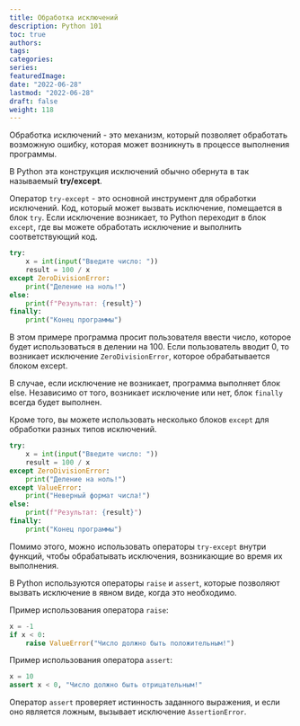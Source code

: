 ```yaml
---
title: Обработка исключений
description: Python 101
toc: true
authors:
tags:
categories:
series: 
featuredImage:
date: "2022-06-28"
lastmod: "2022-06-28"
draft: false
weight: 118
---
```


Обработка исключений - это механизм, который позволяет обработать возможную ошибку, которая может возникнуть в процессе выполнения программы.

В Python эта конструкция исключений обычно обернута в так называемый **try/except**. 

Оператор `try-except` - это основной инструмент для обработки исключений. Код, который может вызвать исключение, помещается в блок `try`. Если исключение возникает, то Python переходит в блок `except`, где вы можете обработать исключение и выполнить соответствующий код.

```python
try:
    x = int(input("Введите число: "))
    result = 100 / x
except ZeroDivisionError:
    print("Деление на ноль!")
else:
    print(f"Результат: {result}")
finally:
    print("Конец программы")
```

В этом примере программа просит пользователя ввести число, которое будет использоваться в делении на 100. Если пользователь вводит 0, то возникает исключение `ZeroDivisionError`, которое обрабатывается блоком except. 

В случае, если исключение не возникает, программа выполняет блок else. Независимо от того, возникает исключение или нет, блок `finally` всегда будет выполнен.

Кроме того, вы можете использовать несколько блоков `except` для обработки разных типов исключений.

```python
try:
    x = int(input("Введите число: "))
    result = 100 / x
except ZeroDivisionError:
    print("Деление на ноль!")
except ValueError:
    print("Неверный формат числа!")
else:
    print(f"Результат: {result}")
finally:
    print("Конец программы")
```

Помимо этого, можно использовать операторы `try-except` внутри функций, чтобы обрабатывать исключения, возникающие во время их выполнения.

В Python используются операторы `raise` и `assert`, которые позволяют вызвать исключение в явном виде, когда это необходимо.

Пример использования оператора `raise`:

```python
x = -1
if x < 0:
    raise ValueError("Число должно быть положительным!")
```


Пример использования оператора `assert`:

```python
x = 10
assert x < 0, "Число должно быть отрицательным!"
```

Оператор `assert` проверяет истинность заданного выражения, и если оно является ложным, вызывает исключение `AssertionError`.
